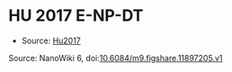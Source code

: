<a name="material" />

# HU 2017 E-NP-DT
<script type="application/ld+json">
  {
    "@context": "https://schema.org/",
    "@type": "ChemicalSubstance",
    "@id": "https://egonw.github.io/nanowiki/nanowiki475.html#material",
    "http://purl.org/dc/terms/conformsTo":
      {
        "@type": "CreativeWork",
        "@id": "https://bioschemas.org/profiles/ChemicalSubstance/0.4-RELEASE/"
      },
    "identfier": "475",
    "name": "HU 2017 E-NP-DT",
    "url": "https://egonw.github.io/nanowiki/nanowiki475.html#material",
    "sameAs": "http://127.0.0.1/mediawiki/index.php/Special:URIResolver/HU_2017_E-2DNP-2DDT"
  }
</script>


* Source: [Hu2017](articleHu2017.md)


Source: NanoWiki 6, doi:[10.6084/m9.figshare.11897205.v1](https://doi.org/10.6084/m9.figshare.11897205.v1)

